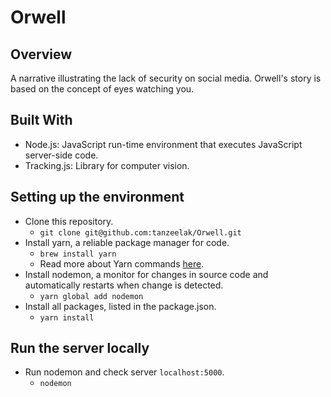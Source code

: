 # Orwell

## Overview
A narrative illustrating the lack of security on social media. Orwell's story is based on the concept of eyes watching you.

## Built With
- Node.js: JavaScript run-time environment that executes JavaScript server-side code.
- Tracking.js: Library for computer vision.

## Setting up the environment
- Clone this repository.
  - `git clone git@github.com:tanzeelak/Orwell.git`
- Install yarn, a reliable package manager for code. 
  - `brew install yarn`
  - Read more about Yarn commands [here](https://yarnpkg.com/lang/en/docs/cli/global/).
- Install nodemon, a monitor for changes in source code and automatically restarts when change is detected. 
  - `yarn global add nodemon`
- Install all packages, listed in the package.json.
  - `yarn install`

## Run the server locally
- Run nodemon and check server `localhost:5000`. 
  - `nodemon`
